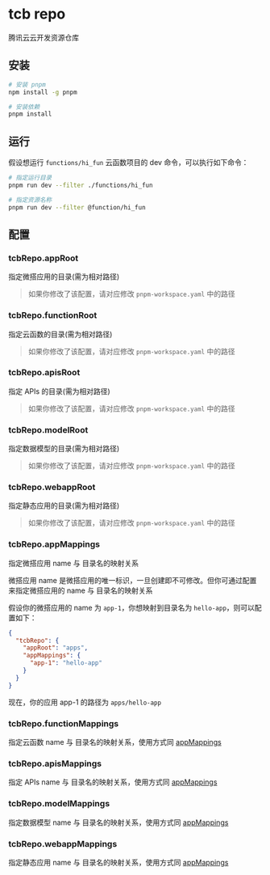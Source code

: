 # tcb repo

腾讯云云开发资源仓库

## 安装

```bash
# 安装 pnpm
npm install -g pnpm

# 安装依赖
pnpm install
```

## 运行

假设想运行 `functions/hi_fun` 云函数项目的 dev 命令，可以执行如下命令：

```bash
# 指定运行目录
pnpm run dev --filter ./functions/hi_fun 

# 指定资源名称
pnpm run dev --filter @function/hi_fun
```

## 配置

### tcbRepo.appRoot

指定微搭应用的目录(需为相对路径)

> 如果你修改了该配置，请对应修改 `pnpm-workspace.yaml` 中的路径

### tcbRepo.functionRoot

指定云函数的目录(需为相对路径)

> 如果你修改了该配置，请对应修改 `pnpm-workspace.yaml` 中的路径

### tcbRepo.apisRoot

指定 APIs 的目录(需为相对路径)

> 如果你修改了该配置，请对应修改 `pnpm-workspace.yaml` 中的路径

### tcbRepo.modelRoot

指定数据模型的目录(需为相对路径)

> 如果你修改了该配置，请对应修改 `pnpm-workspace.yaml` 中的路径

### tcbRepo.webappRoot

指定静态应用的目录(需为相对路径)

> 如果你修改了该配置，请对应修改 `pnpm-workspace.yaml` 中的路径

### tcbRepo.appMappings

指定微搭应用 name 与 目录名的映射关系

微搭应用 name 是微搭应用的唯一标识，一旦创建即不可修改。但你可通过配置来指定微搭应用的 name 与 目录名的映射关系

假设你的微搭应用的 name 为 `app-1`，你想映射到目录名为 `hello-app`，则可以配置如下：

```json
{
  "tcbRepo": {
    "appRoot": "apps",
    "appMappings": {
      "app-1": "hello-app"
    }
  }
}
```

现在，你的应用 app-1 的路径为 `apps/hello-app`

### tcbRepo.functionMappings

指定云函数 name 与 目录名的映射关系，使用方式同 [appMappings](#appMappings)

### tcbRepo.apisMappings

指定 APIs name 与 目录名的映射关系，使用方式同 [appMappings](#appMappings)

### tcbRepo.modelMappings

指定数据模型 name 与 目录名的映射关系，使用方式同 [appMappings](#appMappings)

### tcbRepo.webappMappings

指定静态应用 name 与 目录名的映射关系，使用方式同 [appMappings](#appMappings)
